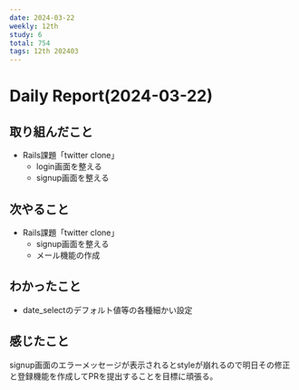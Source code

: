 ```yaml
---
date: 2024-03-22
weekly: 12th
study: 6
total: 754
tags: 12th 202403
---
```

# Daily Report(2024-03-22)
## 取り組んだこと
- Rails課題「twitter clone」
	- login画面を整える
	- signup画面を整える
## 次やること
- Rails課題「twitter clone」
	- signup画面を整える
	- メール機能の作成
## わかったこと
- date_selectのデフォルト値等の各種細かい設定
## 感じたこと
signup画面のエラーメッセージが表示されるとstyleが崩れるので明日その修正と登録機能を作成してPRを提出することを目標に頑張る。
